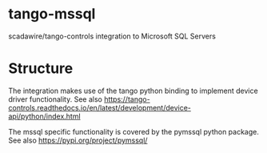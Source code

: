# tango-mssql

scadawire/tango-controls integration to Microsoft SQL Servers

# Structure

The integration makes use of the tango python binding to implement device driver functionality.
See also https://tango-controls.readthedocs.io/en/latest/development/device-api/python/index.html

The mssql specific functionality is covered by the pymssql python package.
See also https://pypi.org/project/pymssql/
